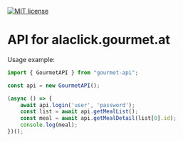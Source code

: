 [![MIT license](http://img.shields.io/badge/license-MIT-brightgreen.svg)](http://opensource.org/licenses/MIT)

# API for alaclick.gourmet.at

Usage example:
```Typescript
import { GourmetAPI } from "gourmet-api";

const api = new GourmetAPI();

(async () => {
    await api.login('user', 'password');
    const list = await api.getMealList();
    const meal = await api.getMealDetail(list[0].id);
    console.log(meal);
})();
```
